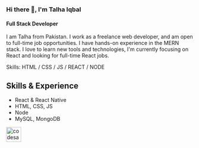 ### Hi there 👋, I'm Talha Iqbal
#### Full Stack Developer
I am Talha from Pakistan. I work as a freelance web developer, and am open to full-time job opportunities. I have hands-on experience in the MERN stack. I love to learn new tools and technologies, I'm currently focusing on React and looking for full-time React jobs.

Skills: HTML / CSS / JS / REACT / NODE
## Skills & Experience
* React & React Native
* HTML, CSS, JS
* Node
* MySQL, MongoDB

[<img src='https://cdn.jsdelivr.net/npm/simple-icons@3.0.1/icons/codesandbox.svg' alt='codesandbox' height='40'>](https://codesandbox.io/u/talhaiqbal801)
